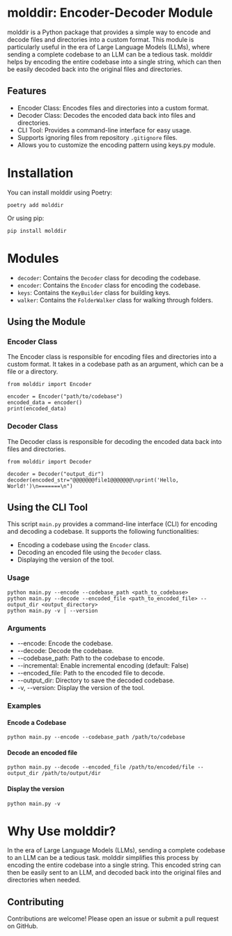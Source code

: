 # molddir: Encoder-Decoder Module

molddir is a Python package that provides a simple way to encode and decode files and directories into a custom format. This module is particularly useful in the era of Large Language Models (LLMs), where sending a complete codebase to an LLM can be a tedious task. molddir helps by encoding the entire codebase into a single string, which can then be easily decoded back into the original files and directories.

## Features
* Encoder Class: Encodes files and directories into a custom format.
* Decoder Class: Decodes the encoded data back into files and directories.
* CLI Tool: Provides a command-line interface for easy usage.
* Supports ignoring files from repository `.gitignore` files.
* Allows you to customize the encoding pattern using keys.py module.

# Installation
You can install molddir using Poetry:
```
poetry add molddir
```

Or using pip:
```
pip install molddir
```

# Modules

* `decoder`: Contains the `Decoder` class for decoding the codebase.
* `encoder`: Contains the `Encoder` class for encoding the codebase.
* `keys`: Contains the `KeyBuilder` class for building keys.
* `walker`: Contains the `FolderWalker` class for walking through folders.

## Using the Module
### Encoder Class

The Encoder class is responsible for encoding files and directories into a custom format. It takes in a codebase path as an argument, which can be a file or a directory.
```
from molddir import Encoder

encoder = Encoder("path/to/codebase")
encoded_data = encoder()
print(encoded_data)
```
### Decoder Class

The Decoder class is responsible for decoding the encoded data back into files and directories.
```
from molddir import Decoder

decoder = Decoder("output_dir")
decoder(encoded_str="@@@@@@@file1@@@@@@@\nprint('Hello, World!')\n=======\n")
```

## Using the CLI Tool
This script `main.py` provides a command-line interface (CLI) for encoding and decoding a codebase. It supports the following functionalities:
- Encoding a codebase using the `Encoder` class.
- Decoding an encoded file using the `Decoder` class.
- Displaying the version of the tool.

### Usage

```
python main.py --encode --codebase_path <path_to_codebase>
python main.py --decode --encoded_file <path_to_encoded_file> --output_dir <output_directory>
python main.py -v | --version
```

### Arguments
* --encode: Encode the codebase.
* --decode: Decode the codebase.
* --codebase_path: Path to the codebase to encode.
* --incremental: Enable incremental encoding (default: False)
* --encoded_file: Path to the encoded file to decode.
* --output_dir: Directory to save the decoded codebase.
* -v, --version: Display the version of the tool.

### Examples

#### Encode a Codebase
```
python main.py --encode --codebase_path /path/to/codebase
```

#### Decode an encoded file
```
python main.py --decode --encoded_file /path/to/encoded/file --output_dir /path/to/output/dir
```
#### Display the version
```
python main.py -v
```

# Why Use molddir?
In the era of Large Language Models (LLMs), sending a complete codebase to an LLM can be a tedious task. molddir simplifies this process by encoding the entire codebase into a single string. This encoded string can then be easily sent to an LLM, and decoded back into the original files and directories when needed.

## Contributing
Contributions are welcome! Please open an issue or submit a pull request on GitHub.
